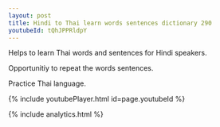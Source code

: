 ```yaml
---
layout: post
title: Hindi to Thai learn words sentences dictionary 290 
youtubeId: tQhJPPRldpY
---
```

 
 
Helps to learn Thai words and sentences for Hindi speakers.

Opportunitiy to repeat the words sentences. 

Practice Thai language. 
 
{% include youtubePlayer.html id=page.youtubeId %}
 
 
{% include analytics.html %}